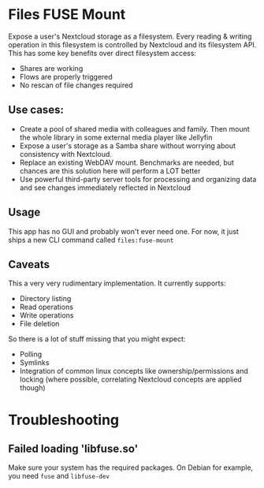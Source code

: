 # Files FUSE Mount

Expose a user's Nextcloud storage as a filesystem. Every reading & writing operation in this filesystem is controlled by Nextcloud and its filesystem API.
This has some key benefits over direct filesystem access:

* Shares are working
* Flows are properly triggered
* No rescan of file changes required

## Use cases:
* Create a pool of shared media with colleagues and family. Then mount the whole library in some external media player like Jellyfin
* Expose a user's storage as a Samba share without worrying about consistency with Nextcloud.
* Replace an existing WebDAV mount. Benchmarks are needed, but chances are this solution here will perform a LOT better
* Use powerful third-party server tools for processing and organizing data and see changes immediately reflected in Nextcloud

## Usage
This app has no GUI and probably won't ever need one. For now, it just ships a new CLI command called `files:fuse-mount`

## Caveats
This a very very rudimentary implementation. It currently supports:
* Directory listing
* Read operations
* Write operations
* File deletion

So there is a lot of stuff missing that you might expect:
* Polling
* Symlinks
* Integration of common linux concepts like ownership/permissions and locking (where possible, correlating Nextcloud concepts are applied though)

# Troubleshooting
## Failed loading 'libfuse.so'
Make sure your system has the required packages. On Debian for example, you need `fuse` and `libfuse-dev`
